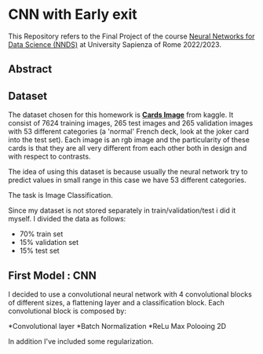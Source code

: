 # CNN with Early exit

This Repository refers to the Final Project of the course [Neural Networks for Data Science (NNDS)](https://www.sscardapane.it/teaching/nnds-2022/) at University Sapienza of Rome 2022/2023.

## Abstract

## Dataset

The dataset chosen for this homework is [**Cards Image**](https://www.kaggle.com/datasets/gpiosenka/cards-image-datasetclassification) from kaggle. It consist of 7624 training images, 265 test images and 265 validation images with 53 different categories (a 'normal' French deck, look at the joker card into the test set). Each image is an rgb image and the particularity of these cards is that they are all very different from each other both in design and with respect to contrasts.


The idea of using this dataset is because usually the neural network try to predict values in small range in this case we have 53 different categories.

The task is Image Classification.

Since my dataset is not stored separately in train/validation/test i did it myself. I divided the data as follows:

*   70% train set
*   15% validation set
*   15% test set

## First Model : CNN

I decided to use a convolutional neural network with 4 convolutional blocks of different sizes, a flattening layer and a classification block. Each convolutional block is composed by:

*Convolutional layer
*Batch Normalization
*ReLu
Max Polooing 2D

In addition I've included some regularization.
